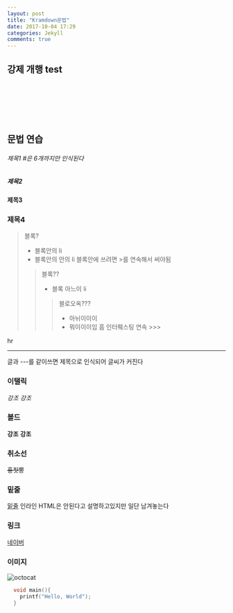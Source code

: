 ```yaml
---
layout: post
title: "Kramdown문법"
date: 2017-10-04 17:29
categories: Jekyll
comments: true
---
```

## 강제 개행 test

<br><br><br><br><br>

## 문법 연습

###### 제목1 #은 6개까지만 인식된다
##### 제목2
#### 제목3
### 제목4

> 블록?
> * 블록안의 li
> * 블록안의 안의 li
> 블록안에 쓰려면 >를 연속해서 써야됨
>> 블록??
>> * 블록 아느이 li
>>> 블로오옥???
>>> * 아뉘이이이
>>> * 뭐이이이임
>> 흠
> 인터뤠스팅 연속 >>>

hr

---

글과 ---를 같이쓰면 제목으로 인식되어 글씨가 커진다

### 이탤릭

*강조*
_강조_

### 볼드

**강조**
__강조__

### 취소선

~~흥칫뿡~~

### 밑줄

<u>밑줄</u>
인라인 HTML은 안된다고 설명하고있지만 일단 남겨놓는다

### 링크

[네이버](www.naver.com)

### 이미지

![octocat](/assets/image/jekyll/octocat.png)

```C
  void main(){
    printf("Hello, World");
  }
```
